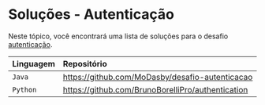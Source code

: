 # Soluções - Autenticação

Neste tópico, você encontrará uma lista de soluções para o desafio [autenticação](PROBLEM.md).

| Linguagem | Repositório                                                                        |
|:----------|:-----------------------------------------------------------------------------------|
| `Java`    | https://github.com/MoDasby/desafio-autenticacao                                    |
| `Python`  | https://github.com/BrunoBorelliPro/authentication                                  |